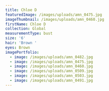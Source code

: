 ```yaml
---
title: Chloe D
featuredImage: /images/uploads/amn_0475.jpg
imageThumbnail: /images/uploads/amn_0460.jpg
firstName: Chloe D
collection: Global
measurementType: bust
size: '6'
hair: 'Brown '
eyes: Brown
imagePortfolio:
  - image: /images/uploads/amn_0482.jpg
  - image: /images/uploads/amn_0475.jpg
  - image: /images/uploads/amn_0460.jpg
  - image: /images/uploads/amn_0509.jpg
  - image: /images/uploads/amn_0503.jpg
  - image: /images/uploads/amn_0491.jpg
---
```


